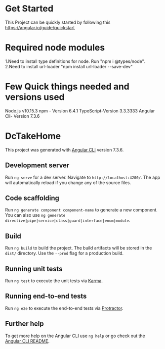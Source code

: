 # Get Started 
This Project can be quickly started by following this https://angular.io/guide/quickstart

# Required node modules
1.Need to install type definitions for node. Run "npm i @types/node". 
2.Need to install url-loader "npm install url-loader --save-dev"

# Few Quick things needed and versions used
Node.js v10.15.3
npm - Version 6.4.1
TypeScript-Version 3.3.3333
Angular Cli- Version 7.3.6

# DcTakeHome
This project was generated with [Angular CLI](https://github.com/angular/angular-cli) version 7.3.6.

## Development server

Run `ng serve` for a dev server. Navigate to `http://localhost:4200/`. The app will automatically reload if you change any of the source files.

## Code scaffolding

Run `ng generate component component-name` to generate a new component. You can also use `ng generate directive|pipe|service|class|guard|interface|enum|module`.

## Build

Run `ng build` to build the project. The build artifacts will be stored in the `dist/` directory. Use the `--prod` flag for a production build.

## Running unit tests

Run `ng test` to execute the unit tests via [Karma](https://karma-runner.github.io).

## Running end-to-end tests

Run `ng e2e` to execute the end-to-end tests via [Protractor](http://www.protractortest.org/).

## Further help

To get more help on the Angular CLI use `ng help` or go check out the [Angular CLI README](https://github.com/angular/angular-cli/blob/master/README.md).
